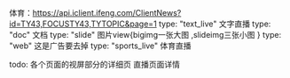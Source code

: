 体育：https://api.iclient.ifeng.com/ClientNews?id=TY43,FOCUSTY43,TYTOPIC&page=1
type: "text_live"    文字直播
type: "doc"          文档
type: "slide"        图片view{bigimg一张大图 ,slideimg三张小图 }
type: "web"          这是广告要去掉
type: "sports_live"  体育直播

todo:
各个页面的视屏部分的详细页
直播页面详情




